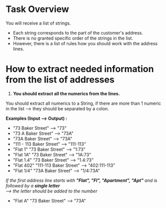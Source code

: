 # Task Overview

You will receive a list of strings.<br/>

- Each string corresponds to the part of the customer's address. 
- There is no granted specific order of the strings in the list.
- However, there is a list of rules how you should work with the address lines.

# How to extract needed information from the list of addresses 

1. **You should extract all the numerics from the lines.** <br/>

You should extract all numerics to a String, if there are more than 1 numeric in the list
 --> they should be separated by a colon. 

**Examples (Input --> Output) :**

- "73 Baker Street" --> "73"
- "73 A Baker Street" --> "73A"
- "73A Baker Street" --> "73A"
- "111 - 113 Baker Street" --> "111-113"
- "Flat 1" "73 Baker Street" --> "1:73"
- "Flat 1A" "73 Baker Street" --> "1A:73"
- "Flat 1.4" "73 Baker Street" --> "1.4:73"
- "Flat 402" "111-113 Baker Street" --> "402:111-113"
- "Flat 1/4" "73A Baker Street" --> "1/4:73A"

*If the first address line starts with **"Flat", "Fl", "Apartment", "Apt"** and is followed by a **single letter**<br/>
--> the letter should be added to the number*<br/>

- "Flat A" "73 Baker Street" --> "73A"